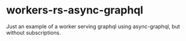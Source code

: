 # workers-rs-async-graphql
Just an example of a worker serving graphql using async-graphql, but without subscriptions.
